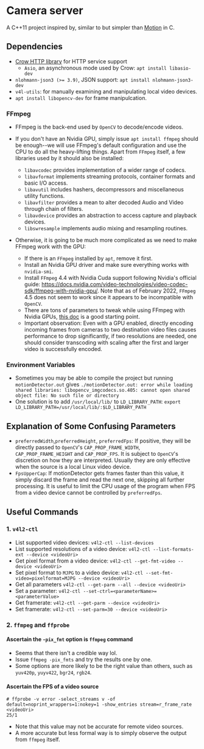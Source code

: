 # Camera server

A C++11 project inspired by, similar to but simpler than
[Motion](https://github.com/Motion-Project/motion) in C.

## Dependencies

* [Crow HTTP library](https://github.com/CrowCpp/Crow) for HTTP service support
  * `Asio`, an  asynchronous mode used by Crow:  `apt install libasio-dev`
* `nlohmann-json3 (>= 3.9)`, JSON support: `apt install nlohmann-json3-dev`
* `v4l-utils`: for manually examining and manipulating local video devices.
* `apt install libopencv-dev` for frame manipulcation.

### FFmpeg

* FFmpeg is the back-end used by `OpenCV` to decode/encode videos.
* If you don't have an Nvidia GPU, simply issue `apt install ffmpeg` should be enough--we will use FFmpeg's default
configuration and use the CPU to do all the heavy-lifting things. Apart from `FFmpeg` itself,
a few libraries used by it should also be installed: 
  * `libavcodec` provides implementation of a wider range of codecs.
  * `libavformat` implements streaming protocols, container formats and basic I/O access.
  * `libavutil` includes hashers, decompressors and miscellaneous utility functions.
  * `libavfilter` provides a mean to alter decoded Audio and Video through chain of filters.
  * `libavdevice` provides an abstraction to access capture and playback devices.
  * `libswresample` implements audio mixing and resampling routines.
  

* Otherwise, it is going to be much more complicated as we need to make FFmpeg work with the GPU:
  * If there is an `FFmpeg` installed by `apt`, remove it first.
  * Install an Nvidia GPU driver and make sure everything works with `nvidia-smi`.
  * Install `FFmpeg` 4.4 with Nvidia Cuda support following Nvidia's official guide:
  https://docs.nvidia.com/video-technologies/video-codec-sdk/ffmpeg-with-nvidia-gpu/. Note that as of February 2022,
  `FFmpeg` 4.5 does not seem to work since it appears to be incompatible with `OpenCV`.
  * There are tons of parameters to tweak while using FFmpeg with Nvidia GPUs, [this doc](https://docs.nvidia.com/video-technologies/video-codec-sdk/ffmpeg-with-nvidia-gpu/) is a good starting point.
  * Important observation: Even with a GPU enabled, directly encoding incoming frames from cameras to
  two destination video files causes performance to drop significantly, if two resolutions are needed,
  one should consider transcoding with scaling after the first and larger video is successfully encoded.

### Environment Variables

* Sometimes you may be able to compile the project but running `motionDetector.out` gives
`./motionDetector.out: error while loading shared libraries: libopencv_imgcodecs.so.405: cannot open shared object file: No such file or directory`
* One solution is to add `/usr/local/lib/` to `LD_LIBRARY_PATH`: `export LD_LIBRARY_PATH=/usr/local/lib/:$LD_LIBRARY_PATH`


## Explanation of Some Confusing Parameters

* `preferredWidth`,`preferredHeight`, `preferredFps`: If positive, they will be directly passed to `OpenCV`'s `CAP_PROP_FRAME_WIDTH`, `CAP_PROP_FRAME_HEIGHT` and `CAP_PROP_FPS`. It is subject to `OpenCV`'s discretion on how they are interpreted. Usually
they are only effective when the source is a local Linux video device.
* `FpsUpperCap`: If motionDetector gets frames faster than this value, it simply discard the frame and read the next 
one, skipping all further processing. It is useful to limit the CPU usage of the program when FPS from a video device
cannot be controlled by `preferredFps`.

## Useful Commands

### 1. `v4l2-ctl`

* List supported video devices: `v4l2-ctl --list-devices`
* List supported resolutions of a video device: `v4l2-ctl --list-formats-ext --device <videoUri>`
* Get pixel format from a video device: `v4l2-ctl --get-fmt-video --device <videoUri>`
* Set pixel format to `MJPG` to a video device: `v4l2-ctl --set-fmt-video=pixelformat=MJPG --device <videoUri>`
* Get all parameters `v4l2-ctl --get-parm --all --device <videoUri>`
* Set a parameter: `v4l2-ctl --set-ctrl=<parameterName>=<parameterValue>`
* Get framerate: `v4l2-ctl --get-parm --device <videoUri>`
* Set framerate: `v4l2-ctl --set-parm=30 --device <videoUri>`

### 2. `ffmpeg` and `ffprobe`

#### Ascertain the `-pix_fmt` option is `ffmpeg` command

* Seems that there isn't a credible way lol.
* Issue `ffmpeg -pix_fmts` and try the results one by one.
* Some options are more likely to be the right value than others, such as `yuv420p`, `yuyv422`, `bgr24`, `rgb24`.

#### Ascertain the FPS of a video source
```
# ffprobe -v error -select_streams v -of default=noprint_wrappers=1:nokey=1 -show_entries stream=r_frame_rate <videoUri>
25/1
```
* Note that this value may not be accurate for remote video sources.
* A more accurate but less formal way is to simply observe the output from `ffmpeg` itself.
